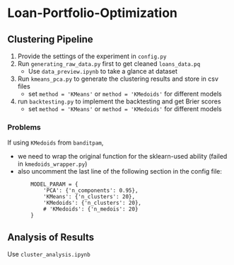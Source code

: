 # Loan-Portfolio-Optimization

## Clustering Pipeline
    
1. Provide the settings of the experiment in `config.py`
2. Run `generating_raw_data.py` first to get cleaned `loans_data.pq`
   - Use `data_preview.ipynb` to take a glance at dataset
3. Run `kmeans_pca.py` to generate the clustering results and store in csv files
    - set `method = 'KMeans'` or `method = 'KMedoids'` for different models
4. run `backtesting.py` to implement the backtesting and get Brier scores
    - set `method = 'KMeans'` or `method = 'KMedoids'` for different models

### Problems

If using `KMedoids` from `banditpam`, 

- we need to wrap the original function for the sklearn-used ability (failed in `kmedoids_wrapper.py`)
- also uncomment the last line of the following section in the config file:
   ```
       MODEL_PARAM = {
           'PCA': {'n_components': 0.95},
           'KMeans': {'n_clusters': 20},
           'KMedoids': {'n_clusters': 20},
           # 'KMedoids': {'n_medois': 20}
       }
   ```

## Analysis of Results

Use `cluster_analysis.ipynb`
